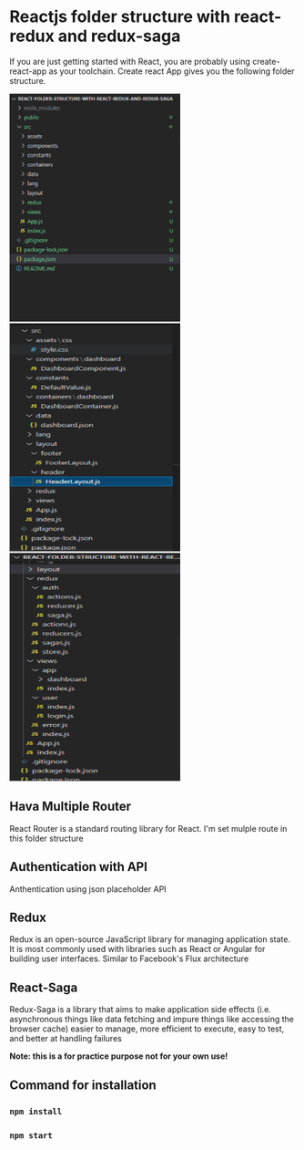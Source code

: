 # Reactjs folder structure with react-redux and redux-saga

If you are just getting started with React, you are probably using create-react-app as your toolchain. Create react App gives you the following folder structure.

<img src="/public/assets/img/first.png" height="400" width="300">

<img src="/public/assets/img/second.png" height="400" width="300">

<img src="/public/assets/img/third.png" height="400" width="300">


## Hava Multiple Router
React Router is a standard routing library for React. I'm set mulple route in this folder structure


## Authentication with API 
Anthentication using json placeholder API

## Redux
Redux is an open-source JavaScript library for managing application state. It is most commonly used with libraries such as React or Angular for building user interfaces. Similar to Facebook's Flux architecture

## React-Saga
Redux-Saga is a library that aims to make application side effects (i.e. asynchronous things like data fetching and impure things like accessing the browser cache) easier to manage, more efficient to execute, easy to test, and better at handling failures


**Note: this is a for practice purpose not for your own use!**

## Command for installation

### `npm install`
### `npm start`
